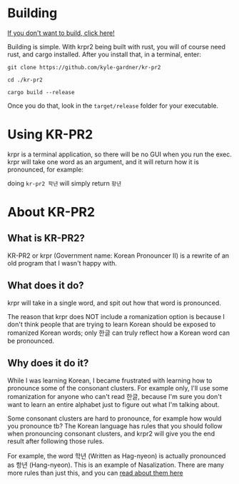# Building
[If you don't want to build, click here!](https://github.com/kyle-gardner/kr-pr2/releases/tag/v1.0.0)

Building is simple. With krpr2 being built with rust, you will of course need rust, and cargo installed. After you install that, in a terminal, enter:

```git clone https://github.com/kyle-gardner/kr-pr2```

```cd ./kr-pr2```

```cargo build --release```

Once you do that, look in the ```target/release``` folder for your executable.
# Using KR-PR2
krpr is a terminal application, so there will be no GUI when you run the exec. 
krpr will take one word as an argument, and it will return how it is pronounced, for example:

doing ```kr-pr2 학년``` will simply return ```항년```
# About KR-PR2
## What is KR-PR2?
KR-PR2 or krpr (Government name: Korean Pronouncer II) is a rewrite of an old program that I wasn't happy with. 
## What does it do?
krpr will take in a single word, and spit out how that word is pronounced. 

The reason that krpr does NOT include a romanization option is because I don't think people that are trying to learn Korean should be exposed to romanized Korean words; only 한글 can truly reflect how a Korean word can be pronounced.
## Why does it do it?
While I was learning Korean, I became frustrated with learning how to pronounce some of the consonant clusters. For example only, I'll use some romanization for anyone who can't read 한글, because I'm sure you don't want to learn an entire alphabet just to figure out what I'm talking about.

Some consonant clusters are hard to pronounce, for example how would you pronounce tb? The Korean language has rules that you should follow when pronouncing consonant clusters, and krpr2 will give you the end result after following those rules.

For example, the word 학년 (Written as Hag-nyeon) is actually pronounced as 항년 (Hang-nyeon). This is an example of Nasalization. There are many more rules than just this, and you can [read about them here](https://en.wikibooks.org/wiki/Korean/Advanced_Pronunciation_Rules)
